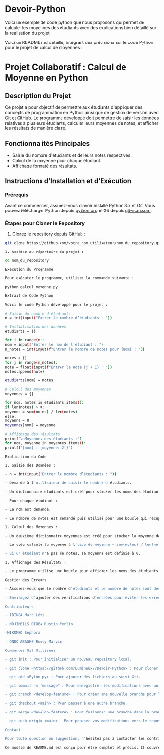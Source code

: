 # Devoir-Python
Voici un exemple de code python que nous proposons qui permet de calculer les moyennes des étudiants avec des explications bien détaillé sur la 
realisation du projet


Voici un README.md détaillé, intégrant des précisions sur le code Python pour le projet de calcul de moyennes :

# Projet Collaboratif : Calcul de Moyenne en Python

## Description du Projet
Ce projet a pour objectif de permettre aux étudiants d'appliquer des concepts de programmation en Python ainsi que de gestion de version avec Git et GitHub. Le programme développé doit permettre de saisir les données relatives à plusieurs étudiants, calculer leurs moyennes de notes, et afficher les résultats de manière claire.

## Fonctionnalités Principales
- Saisie du nombre d'étudiants et de leurs notes respectives.
- Calcul de la moyenne pour chaque étudiant.
- Affichage formaté des résultats.

## Instructions d’Installation et d’Exécution

### Prérequis
Avant de commencer, assurez-vous d'avoir installé Python 3.x et Git. Vous pouvez télécharger Python depuis [python.org](https://www.python.org/downloads/) et Git depuis [git-scm.com](https://git-scm.com/downloads).

### Étapes pour Cloner le Repository
1. Clonez le repository depuis GitHub :
```bash
git clone https://github.com/votre_nom_utilisateur/nom_du_repository.git

1. Accédez au répertoire du projet :

cd nom_du_repository

Exécution du Programme

Pour exécuter le programme, utilisez la commande suivante :

python calcul_moyenne.py

Extrait de Code Python

Voici le code Python développé pour le projet :

# Saisie du nombre d’étudiants
n = int(input("Entrer le nombre d’étudiants : "))

# Initialisation des données
etudiants = {}

for i in range(n):
nom = input("Entrer le nom de l’étudiant : ")
n_notes = int(input(f"Entrer le nombre de notes pour {nom} : "))

notes = []
for j in range(n_notes):
note = float(input(f"Entrer la note {j + 1} : "))
notes.append(note)

etudiants[nom] = notes

# Calcul des moyennes
moyennes = {}

for nom, notes in etudiants.items():
if len(notes) > 0:
moyenne = sum(notes) / len(notes)
else:
moyenne = 0
moyennes[nom] = moyenne

# Affichage des résultats
print("\nMoyennes des étudiants :")
for nom, moyenne in moyennes.items():
print(f"{nom} : {moyenne:.2f}")

Explication du Code

1. Saisie des Données :

- n = int(input("Entrer le nombre d’étudiants : "))

- Demande à l'utilisateur de saisir le nombre d'étudiants.

- Un dictionnaire etudiants est créé pour stocker les noms des étudiants comme clés et leurs notes comme valeurs (sous forme de listes).

- Pour chaque étudiant :

- Le nom est demandé.

- Le nombre de notes est demandé puis utilisé pour une boucle qui récupère chaque note, stockée dans une liste notes.

1. Calcul des Moyennes :

- Un deuxième dictionnaire moyennes est créé pour stocker la moyenne des notes de chaque étudiant.

- Le code calcule la moyenne à l'aide de moyenne = sum(notes) / len(notes), qui somme les notes et divise par leur nombre.

- Si un étudiant n'a pas de notes, sa moyenne est définie à 0.

1. Affichage des Résultats :

- Le programme utilise une boucle pour afficher les noms des étudiants accompagnés de leurs moyennes, formatées avec deux décimales.

Gestion des Erreurs

- Assurez-vous que le nombre d'étudiants et le nombre de notes sont des valeurs valides.

- Envisagez d'ajouter des vérifications d'entrées pour éviter les erreurs dues aux saisies invalides (ex. nombres négatifs ou non numériques).

Contributeurs

- IBINDA Marc Lévi

- NDJIMBILS DIOBA Rustin Verlin

-MIKOMBO Sephora

- ONDO ABAGHE Rooly Marvin

Commandes Git Utilisées

- git init : Pour initialiser un nouveau repository local.

- git clone <https://github.com/Lumineux7/Devoir-Python> : Pour cloner le repository à partir de GitHub.

- git add <Pyton.py> : Pour ajouter des fichiers au suivi Git.

- git commit -m "message" : Pour enregistrer les modifications avec un message explicatif.

- git branch <develop-feature> : Pour créer une nouvelle branche pour le développement.

- git checkout <main> : Pour passer à une autre branche.

- git merge <develop-feature> : Pour fusionner une branche dans la branche courante.

- git push origin <main> : Pour pousser vos modifications vers le repository distant.

Contact

Pour toute question ou suggestion, n'hésitez pas à contacter les contributeurs nommés ci-dessus.

Ce modèle de README.md est conçu pour être complet et précis. Il couvre tous les aspects importants du projet, y compris des sections sur l'exécution du code, explications détaillées du code, et des informations pertinentes sur Git. Assurez-vous de personnaliser les informations du projet, comme les contributeurs et l'URL du repository.
